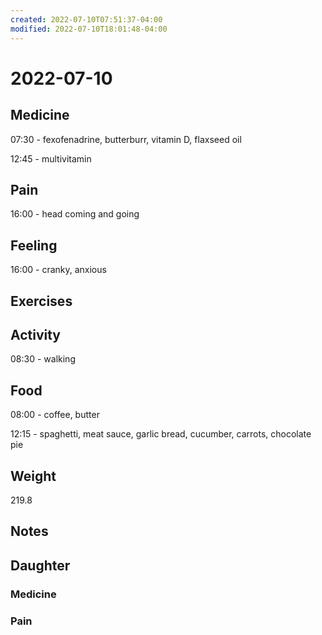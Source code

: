 ```yaml
---
created: 2022-07-10T07:51:37-04:00
modified: 2022-07-10T18:01:48-04:00
---
```


# 2022-07-10

## Medicine

07:30 - fexofenadrine, butterburr, vitamin D, flaxseed oil 

12:45 - multivitamin 


## Pain

16:00 - head coming and going


## Feeling

16:00 - cranky, anxious 


## Exercises


## Activity

08:30 - walking


## Food

08:00 - coffee, butter 

12:15 - spaghetti, meat sauce, garlic bread, cucumber, carrots, chocolate pie


## Weight

219.8

## Notes


## Daughter

### Medicine


### Pain
